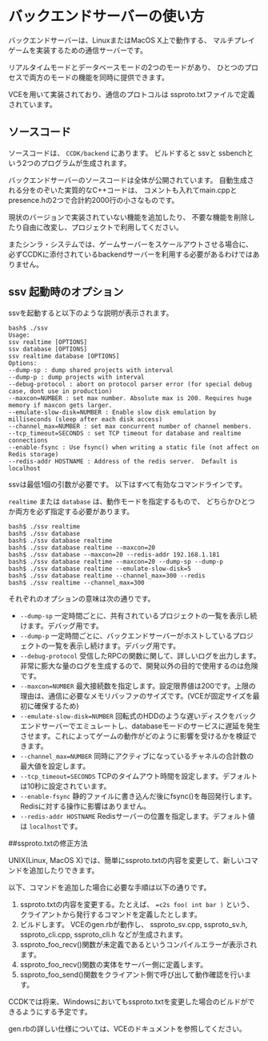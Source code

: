 バックエンドサーバーの使い方
====

バックエンドサーバーは、LinuxまたはMacOS X上で動作する、
マルチプレイゲームを実装するための通信サーバーです。

リアルタイムモードとデータベースモードの2つのモードがあり、
ひとつのプロセスで両方のモードの機能を同時に提供できます。

VCEを用いて実装されており、通信のプロトコルは ssproto.txtファイルで定義されています。



## ソースコード
ソースコードは、 ```CCDK/backend``` にあります。
ビルドすると ssvと ssbenchという2つのプログラムが生成されます。

バックエンドサーバーのソースコードは全体が公開されています。
自動生成される分をのぞいた実質的なC++コードは、
コメントも入れてmain.cppとpresence.hの2つで合計約2000行の小さなものです。

現状のバージョンで実装されていない機能を追加したり、
不要な機能を削除したり自由に改変し、プロジェクトで利用してください。

またシンラ・システムでは、ゲームサーバーをスケールアウトさせる場合に、
必ずCCDKに添付されているbackendサーバーを利用する必要があるわけではありません。


## ssv 起動時のオプション

ssvを起動すると以下のような説明が表示されます。

~~~
bash$ ./ssv
Usage:
ssv realtime [OPTIONS]
ssv database [OPTIONS]
ssv realtime database [OPTIONS]
Options:
--dump-sp : dump shared projects with interval
--dump-p : dump projects with interval
--debug-protocol : abort on protocol parser error (for special debug case, dont use in production)
--maxcon=NUMBER : set max number. Absolute max is 200. Requires huge memory if maxcon gets larger.
--emulate-slow-disk=NUMBER : Enable slow disk emulation by milliseconds (sleep after each disk access) 
--channel_max=NUMBER : set max concurrent number of channel members.
--tcp_timeout=SECONDS : set TCP timeout for database and realtime connections
--enable-fsync : Use fsync() when writing a static file (not affect on Redis storage)
--redis-addr HOSTNAME : Address of the redis server.  Default is localhost
~~~

ssvは最低1個の引数が必要です。
以下はすべて有効なコマンドラインです。

```realtime``` または ```database``` は、動作モードを指定するもので、
どちらかひとつか両方を必ず指定する必要があります。

~~~
bash$ ./ssv realtime
bash$ ./ssv database
bash$ ./ssv database realtime
bash$ ./ssv database realtime --maxcon=20
bash$ ./ssv database --maxcon=20 --redis-addr 192.168.1.181
bash$ ./ssv database realtime --maxcon=20 --dump-sp --dump-p
bash$ ./ssv database realtime --emulate-slow-disk=5
bash$ ./ssv database realtime --channel_max=300 --redis
bash$ ./ssv realtime --channel_max=300
~~~

それぞれのオプションの意味は次の通りです。

* ```--dump-sp``` 一定時間ごとに、共有されているプロジェクトの一覧を表示し続けます。デバッグ用です。
* ```--dump-p``` 一定時間ごとに、バックエンドサーバーがホストしているプロジェクトの一覧を表示し続けます。デバッグ用です。
* ```--debug-protocol``` 受信したRPCの関数に関して、詳しいログを出力します。非常に膨大な量のログを生成するので、開発以外の目的で使用するのは危険です。
* ```--maxcon=NUMBER``` 最大接続数を指定します。設定限界値は200です。上限の理由は、通信に必要なメモリバッファのサイズです。(VCEが固定サイズを最初に確保するため)
* ```--emulate-slow-disk=NUMBER``` 回転式のHDDのような遅いディスクをバックエンドサーバーでエミュレートし、databaseモードのサービスに遅延を発生させます。これによってゲームの動作がどのように影響を受けるかを検証できます。
* ```--channel_max=NUMBER``` 同時にアクティブになっているチャネルの合計数の最大値を設定します。
* ```--tcp_timeout=SECONDS``` TCPのタイムアウト時間を設定します。デフォルトは10秒に設定されています。
* ```--enable-fsync``` 静的ファイルに書き込んだ後にfsync()を毎回発行します。Redisに対する操作に影響はありません。
* ```--redis-addr HOSTNAME``` Redisサーバーの位置を指定します。デフォルト値は ```localhost```です。


##ssproto.txtの修正方法


UNIX(Linux, MacOS X)では、簡単にssproto.txtの内容を変更して、新しいコマンドを追加したりできます。

以下、コマンドを追加した場合に必要な手順は以下の通りです。

1. ssproto.txtの内容を変更する。たとえば、 ```=c2s foo( int bar )``` という、クライアントから発行するコマンドを定義したとします。
2. ビルドします。 VCEのgen.rbが動作し、 ssproto_sv.cpp, ssproto_sv.h, ssproto_cli.cpp, ssproto_cli.h などが生成されます。
3. ssproto_foo_recv()関数が未定義であるというコンパイルエラーが表示されます。
4. ssproto_foo_recv()関数の実体をサーバー側に定義します。
5. ssproto_foo_send()関数をクライアント側で呼び出して動作確認を行います。

CCDKでは将来、Windowsにおいてもssproto.txtを変更した場合のビルドができるようにする予定です。

gen.rbの詳しい仕様については、VCEのドキュメントを参照してください。








